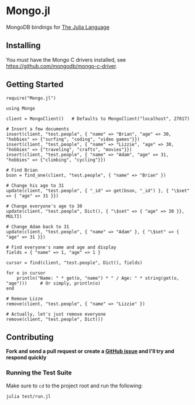 Mongo.jl
========

MongoDB bindings for [The Julia Language](http://julialang.org/)


Installing
----------

You must have the Mongo C drivers installed, see <https://github.com/mongodb/mongo-c-driver>.


Getting Started
---------------

    require("Mongo.jl")

    using Mongo

    client = MongoClient()   # Defaults to MongoClient("localhost", 27017)

    # Insert a few documents
    insert(client, "test.people", { "name" => "Brian", "age" => 30, "hobbies" => {"surfing", "coding", "video games"}})
    insert(client, "test.people", { "name" => "Lizzie", "age" => 30, "hobbies" => {"traveling", "crafts", "movies"}})
    insert(client, "test.people", { "name" => "Adam", "age" => 31, "hobbies" => {"climbing", "cycling"}})

    # Find Brian
    bson = find_one(client, "test.people", { "name" => "Brian" })

    # Change his age to 31
    update(client, "test.people", { "_id" => get(bson, "_id") }, { "\$set" => { "age" => 31 }})

    # Change everyone's age to 30
    update(client, "test.people", Dict(), { "\$set" => { "age" => 30 }}, MULTI)

    # Change Adam back to 31
    update(client, "test.people", { "name" => "Adam" }, { "\$set" => { "age" => 31 }})

    # Find everyone's name and age and display
    fields = { "name" => 1, "age" => 1 }

    cursor = find(client, "test.people", Dict(), fields)

    for o in cursor
        println("Name: " * get(o, "name") * " / Age: " * string(get(o, "age")))     # Or simply, println(o)
    end

    # Remove Lizze
    remove(client, "test.people", { "name" => "Lizzie" })

    # Actually, let's just remove everyone
    remove(client, "test.people", Dict())


Contributing
------------

**Fork and send a pull request or create a [GitHub issue](https://github.com/Lytol/Mongo.jl/issues) and I'll try and respond quickly**

### Running the Test Suite

Make sure to `cd` to the project root and run the following:

    julia test/run.jl
